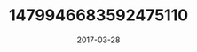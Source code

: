 ---
title: "1479946683592475110"
image: "2017-03-28 06.36.54 1479946683592475110_46248401"
date: "2017-03-28"
type: "photo"
---